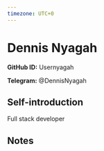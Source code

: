 ```yaml
---
timezone: UTC+0
---
```


# Dennis Nyagah

**GitHub ID:** Usernyagah

**Telegram:** @DennisNyagah

## Self-introduction

Full stack developer

## Notes

<!-- Content_START -->


<!-- Content_END -->
